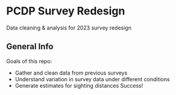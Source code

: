 # PCDP Survey Redesign

Data cleaning &amp; analysis for 2023 survey redesign

## General Info
Goals of this repo:
* Gather and clean data from previous surveys
* Understand variation in survey data under different conditions
* Generate estimates for sighting distances 
Success!
